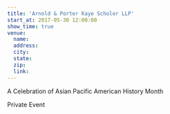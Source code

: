 ```yaml
---
title: 'Arnold & Porter Kaye Scholer LLP'
start_at: 2017-05-30 12:00:00
show_time: true
venue:
  name:
  address:
  city:
  state:
  zip:
  link:
---
```



A Celebration of Asian Pacific American History Month

Private Event